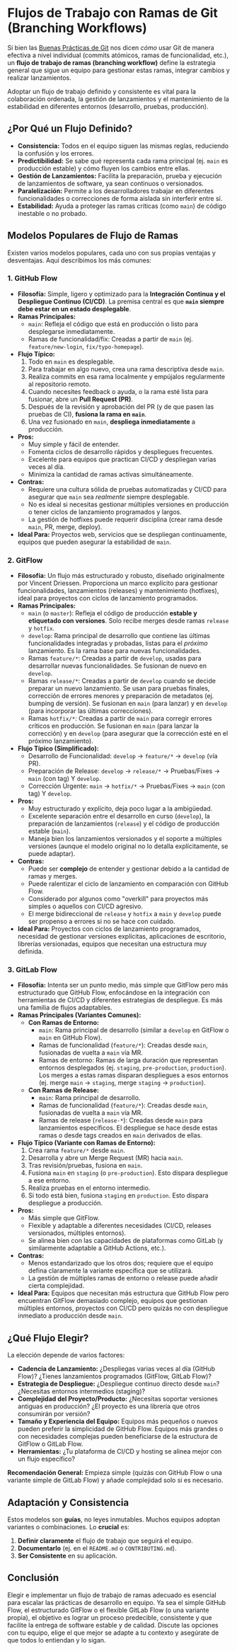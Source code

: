 # Flujos de Trabajo con Ramas de Git (Branching Workflows)

Si bien las [Buenas Prácticas de Git](./buenas-practicas-git.md) nos dicen *cómo* usar Git de manera efectiva a nivel individual (commits atómicos, ramas de funcionalidad, etc.), un **flujo de trabajo de ramas (branching workflow)** define la estrategia general que sigue un equipo para gestionar estas ramas, integrar cambios y realizar lanzamientos.

Adoptar un flujo de trabajo definido y consistente es vital para la colaboración ordenada, la gestión de lanzamientos y el mantenimiento de la estabilidad en diferentes entornos (desarrollo, pruebas, producción).

## ¿Por Qué un Flujo Definido?

* **Consistencia:** Todos en el equipo siguen las mismas reglas, reduciendo la confusión y los errores.
* **Predictibilidad:** Se sabe qué representa cada rama principal (ej. `main` es producción estable) y cómo fluyen los cambios entre ellas.
* **Gestión de Lanzamientos:** Facilita la preparación, prueba y ejecución de lanzamientos de software, ya sean continuos o versionados.
* **Paralelización:** Permite a los desarrolladores trabajar en diferentes funcionalidades o correcciones de forma aislada sin interferir entre sí.
* **Estabilidad:** Ayuda a proteger las ramas críticas (como `main`) de código inestable o no probado.

## Modelos Populares de Flujo de Ramas

Existen varios modelos populares, cada uno con sus propias ventajas y desventajas. Aquí describimos los más comunes:

### 1. GitHub Flow

* **Filosofía:** Simple, ligero y optimizado para la **Integración Continua y el Despliegue Continuo (CI/CD)**. La premisa central es que **`main` siempre debe estar en un estado desplegable**.
* **Ramas Principales:**
    * `main`: Refleja el código que está en producción o listo para desplegarse inmediatamente.
    * Ramas de funcionalidad/fix: Creadas a partir de `main` (ej. `feature/new-login`, `fix/typo-homepage`).
* **Flujo Típico:**
    1.  Todo en `main` es desplegable.
    2.  Para trabajar en algo nuevo, crea una rama descriptiva desde `main`.
    3.  Realiza commits en esa rama localmente y empújalos regularmente al repositorio remoto.
    4.  Cuando necesites feedback o ayuda, o la rama esté lista para fusionar, abre un **Pull Request (PR)**.
    5.  Después de la revisión y aprobación del PR (y de que pasen las pruebas de CI), **fusiona la rama en `main`**.
    6.  Una vez fusionado en `main`, **despliega inmediatamente** a producción.
* **Pros:**
    * Muy simple y fácil de entender.
    * Fomenta ciclos de desarrollo rápidos y despliegues frecuentes.
    * Excelente para equipos que practican CI/CD y despliegan varias veces al día.
    * Minimiza la cantidad de ramas activas simultáneamente.
* **Contras:**
    * Requiere una cultura sólida de pruebas automatizadas y CI/CD para asegurar que `main` sea *realmente* siempre desplegable.
    * No es ideal si necesitas gestionar múltiples versiones en producción o tener ciclos de lanzamiento programados y largos.
    * La gestión de hotfixes puede requerir disciplina (crear rama desde `main`, PR, merge, deploy).
* **Ideal Para:** Proyectos web, servicios que se despliegan continuamente, equipos que pueden asegurar la estabilidad de `main`.

### 2. GitFlow

* **Filosofía:** Un flujo más estructurado y robusto, diseñado originalmente por Vincent Driessen. Proporciona un marco explícito para gestionar funcionalidades, lanzamientos (releases) y mantenimiento (hotfixes), ideal para proyectos con ciclos de lanzamiento programados.
* **Ramas Principales:**
    * `main` (o `master`): Refleja el código de producción **estable y etiquetado con versiones**. Solo recibe merges desde ramas `release` y `hotfix`.
    * `develop`: Rama principal de desarrollo que contiene las últimas funcionalidades integradas y probadas, listas para el *próximo* lanzamiento. Es la rama base para nuevas funcionalidades.
    * Ramas `feature/*`: Creadas a partir de `develop`, usadas para desarrollar nuevas funcionalidades. Se fusionan de nuevo en `develop`.
    * Ramas `release/*`: Creadas a partir de `develop` cuando se decide preparar un nuevo lanzamiento. Se usan para pruebas finales, corrección de errores menores y preparación de metadatos (ej. bumping de versión). Se fusionan en `main` (para lanzar) y en `develop` (para incorporar las últimas correcciones).
    * Ramas `hotfix/*`: Creadas a partir de `main` para corregir errores críticos en producción. Se fusionan en `main` (para lanzar la corrección) y en `develop` (para asegurar que la corrección esté en el próximo lanzamiento).
* **Flujo Típico (Simplificado):**
    * Desarrollo de Funcionalidad: `develop` -> `feature/*` -> `develop` (vía PR).
    * Preparación de Release: `develop` -> `release/*` -> Pruebas/Fixes -> `main` (con tag) Y `develop`.
    * Corrección Urgente: `main` -> `hotfix/*` -> Pruebas/Fixes -> `main` (con tag) Y `develop`.
* **Pros:**
    * Muy estructurado y explícito, deja poco lugar a la ambigüedad.
    * Excelente separación entre el desarrollo en curso (`develop`), la preparación de lanzamientos (`release`) y el código de producción estable (`main`).
    * Maneja bien los lanzamientos versionados y el soporte a múltiples versiones (aunque el modelo original no lo detalla explícitamente, se puede adaptar).
* **Contras:**
    * Puede ser **complejo** de entender y gestionar debido a la cantidad de ramas y merges.
    * Puede ralentizar el ciclo de lanzamiento en comparación con GitHub Flow.
    * Considerado por algunos como "overkill" para proyectos más simples o aquellos con CI/CD agresivo.
    * El merge bidireccional de `release` y `hotfix` a `main` y `develop` puede ser propenso a errores si no se hace con cuidado.
* **Ideal Para:** Proyectos con ciclos de lanzamiento programados, necesidad de gestionar versiones explícitas, aplicaciones de escritorio, librerías versionadas, equipos que necesitan una estructura muy definida.

### 3. GitLab Flow

* **Filosofía:** Intenta ser un punto medio, más simple que GitFlow pero más estructurado que GitHub Flow, enfocándose en la integración con herramientas de CI/CD y diferentes estrategias de despliegue. Es más una familia de flujos adaptables.
* **Ramas Principales (Variantes Comunes):**
    * **Con Ramas de Entorno:**
        * `main`: Rama principal de desarrollo (similar a `develop` en GitFlow o `main` en GitHub Flow).
        * Ramas de funcionalidad (`feature/*`): Creadas desde `main`, fusionadas de vuelta a `main` vía MR.
        * Ramas de entorno: Ramas de larga duración que representan entornos desplegados (ej. `staging`, `pre-production`, `production`). Los merges a estas ramas disparan despliegues a esos entornos (ej. merge `main` -> `staging`, merge `staging` -> `production`).
    * **Con Ramas de Release:**
        * `main`: Rama principal de desarrollo.
        * Ramas de funcionalidad (`feature/*`): Creadas desde `main`, fusionadas de vuelta a `main` vía MR.
        * Ramas de release (`release-*`): Creadas desde `main` para lanzamientos específicos. El despliegue se hace desde estas ramas o desde tags creados en `main` derivados de ellas.
* **Flujo Típico (Variante con Ramas de Entorno):**
    1.  Crea rama `feature/*` desde `main`.
    2.  Desarrolla y abre un Merge Request (MR) hacia `main`.
    3.  Tras revisión/pruebas, fusiona en `main`.
    4.  Fusiona `main` en `staging` (o `pre-production`). Esto dispara despliegue a ese entorno.
    5.  Realiza pruebas en el entorno intermedio.
    6.  Si todo está bien, fusiona `staging` en `production`. Esto dispara despliegue a producción.
* **Pros:**
    * Más simple que GitFlow.
    * Flexible y adaptable a diferentes necesidades (CI/CD, releases versionados, múltiples entornos).
    * Se alinea bien con las capacidades de plataformas como GitLab (y similarmente adaptable a GitHub Actions, etc.).
* **Contras:**
    * Menos estandarizado que los otros dos; requiere que el equipo defina claramente la variante específica que se utilizará.
    * La gestión de múltiples ramas de entorno o release puede añadir cierta complejidad.
* **Ideal Para:** Equipos que necesitan más estructura que GitHub Flow pero encuentran GitFlow demasiado complejo, equipos que gestionan múltiples entornos, proyectos con CI/CD pero quizás no con despliegue inmediato a producción desde `main`.

## ¿Qué Flujo Elegir?

La elección depende de varios factores:

* **Cadencia de Lanzamiento:** ¿Despliegas varias veces al día (GitHub Flow)? ¿Tienes lanzamientos programados (GitFlow, GitLab Flow)?
* **Estrategia de Despliegue:** ¿Despliegue continuo directo desde `main`? ¿Necesitas entornos intermedios (staging)?
* **Complejidad del Proyecto/Producto:** ¿Necesitas soportar versiones antiguas en producción? ¿El proyecto es una librería que otros consumirán por versión?
* **Tamaño y Experiencia del Equipo:** Equipos más pequeños o nuevos pueden preferir la simplicidad de GitHub Flow. Equipos más grandes o con necesidades complejas pueden beneficiarse de la estructura de GitFlow o GitLab Flow.
* **Herramientas:** ¿Tu plataforma de CI/CD y hosting se alinea mejor con un flujo específico?

**Recomendación General:** Empieza simple (quizás con GitHub Flow o una variante simple de GitLab Flow) y añade complejidad solo si es necesario.

## Adaptación y Consistencia

Estos modelos son **guías**, no leyes inmutables. Muchos equipos adoptan variantes o combinaciones. Lo **crucial** es:

1.  **Definir claramente** el flujo de trabajo que seguirá el equipo.
2.  **Documentarlo** (ej. en el `README.md` o `CONTRIBUTING.md`).
3.  **Ser Consistente** en su aplicación.

## Conclusión

Elegir e implementar un flujo de trabajo de ramas adecuado es esencial para escalar las prácticas de desarrollo en equipo. Ya sea el simple GitHub Flow, el estructurado GitFlow o el flexible GitLab Flow (o una variante propia), el objetivo es lograr un proceso predecible, consistente y que facilite la entrega de software estable y de calidad. Discute las opciones con tu equipo, elige el que mejor se adapte a tu contexto y asegúrate de que todos lo entiendan y lo sigan.